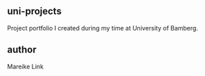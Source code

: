 ## uni-projects
Project portfolio I created during my time at University of Bamberg.
## author
Mareike Link

